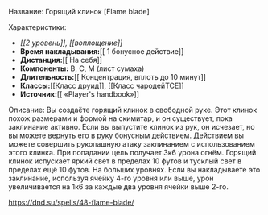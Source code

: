 Название: Горящий клинок \[Flame blade] 

Характеристики:
- *[[2 уровень]], [[воплощение]]*
- **Время накладывания:**[[ 1 бонусное действие]]
- **Дистанция:**[[ На себя]]
- **Компоненты:** В, С, М (лист сумаха)
- **Длительность:**[[ Концентрация, вплоть до 10 минут]]
- **Классы:**[[Класс  друид]], [[Класс чародейTCE]]
- **Источник:**[[ «Player's handbook»]]

Описание:
Вы создаёте горящий клинок в свободной руке. Этот клинок похож размерами и формой на скимитар, и он существует, пока заклинание активно. Если вы выпустите клинок из рук, он исчезает, но вы можете вернуть его в руку бонусным действием.
Действием вы можете совершить рукопашную атаку заклинанием с использованием этого клинка. При попадании цель получает 3к6 урона огнём.
Горящий клинок испускает яркий свет в пределах 10 футов и тусклый свет в пределах ещё 10 футов.
На больших уровнях. Если вы накладываете это заклинание, используя ячейку 4-го уровня или выше, урон увеличивается на 1к6 за каждые два уровня ячейки выше 2-го.

https://dnd.su/spells/48-flame-blade/